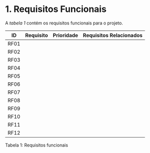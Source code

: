 # 1. Requisitos Funcionais

A *tabela 1* contém os requisitos funcionais para o projeto.

  ID  |       Requisito       | Prioridade | Requisitos Relacionados
 -----|-----------------------|------------|------------------------
 RF01 |                       |            |
 RF02 |                       |            |
 RF03 |                       |            |
 RF04 |                       |            |
 RF05 |                       |            |
 RF06 |                       |            |     
 RF07 |                       |            |
 RF08 |                       |            |
 RF09 |                       |            |
 RF10 |                       |            |
 RF11 |                       |            |
 RF12 |                       |            |      

Tabela 1: Requisitos funcionais
      
